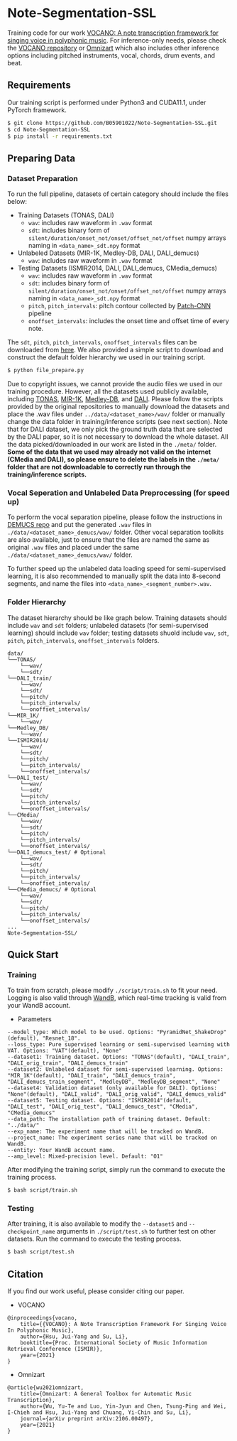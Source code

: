 # Note-Segmentation-SSL

Training code for our work [VOCANO: A note transcription framework for singing voice in polyphonic music][VOCANO: A note transcription framework for singing voice in polyphonic music]. For inference-only needs, please check the [VOCANO repository][VOCANO: A note transcription framework for singing voice in polyphonic music] or [Omnizart][Omnizart] which also includes other inference options including pitched instruments, vocal, chords, drum events, and beat.

## Requirements

Our training script is performed under Python3 and CUDA11.1, under PyTorch framework.

```bash
$ git clone https://github.com/B05901022/Note-Segmentation-SSL.git
$ cd Note-Segmentation-SSL
$ pip install -r requirements.txt
```

## Preparing Data

### Dataset Preparation

To run the full pipeline, datasets of certain category should include the files below:

* Training Datasets (TONAS, DALI)
	* `wav`: includes raw waveform in `.wav` format
	* `sdt`: includes binary form of `silent/duration/onset_not/onset/offset_not/offset` numpy arrays naming in `<data_name>_sdt.npy` format
* Unlabeled Datasets (MIR-1K, Medley-DB, DALI, DALI_demucs)
	* `wav`: includes raw waveform in `.wav` format
* Testing Datasets (ISMIR2014, DALI, DALI_demucs, CMedia_demucs)
	* `wav`: includes raw waveform in `.wav` format
	* `sdt`: includes binary form of `silent/duration/onset_not/onset/offset_not/offset` numpy arrays naming in `<data_name>_sdt.npy` format
	* `pitch`, `pitch_intervals`: pitch contour collected by [Patch-CNN][Patch-CNN] pipeline
	* `onoffset_intervals`: includes the onset time and offset time of every note.

The `sdt`, `pitch`, `pitch_intervals`, `onoffset_intervals` files can be downloaded from [here][Google Drive Link]. We also provided a simple script to download and construct the default folder hierarchy we used in our training script.

```bash
$ python file_prepare.py
```

Due to copyright issues, we cannot provide the audio files we used in our training procedure. However, all the datasets used publicly available, including [TONAS][TONAS], [MIR-1K][MIR-1K], [Medley-DB][Medley-DB], and [DALI][DALI]. Please follow the scripts provided by the original repositories to manually download the datasets and place the .wav files under `../data/<dataset_name>/wav/` folder or manually change the data folder in training/inference scripts (see next section). Note that for DALI dataset, we only pick the ground truth data that are selected by the DALI paper, so it is not necessary to download the whole dataset. All the data picked/downloaded in our work are listed in the `./meta/` folder. **Some of the data that we used may already not valid on the internet (CMedia and DALI), so please ensure to delete the labels in the `./meta/` folder that are not downloadable to correctly run through the training/inference scripts.**

### Vocal Seperation and Unlabeled Data Preprocessing (for speed up)

To perform the vocal separation pipeline, please follow the instructions in [DEMUCS repo][DEMUCS repo] and put the generated `.wav` files in `./data/<dataset_name>_demucs/wav/` folder. Other vocal separation toolkits are also available, just to ensure that the files are named the same as original `.wav` files and placed under the same `./data/<dataset_name>_demucs/wav/` folder.

To further speed up the unlabeled data loading speed for semi-supervised learning, it is also recommended to manually split the data into 8-second segments, and name the files into `<data_name>_<segment_number>.wav`.

### Folder Hierarchy

The dataset hierarchy should be like graph below. Training datasets should include `wav` and `sdt` folders; unlabeled datasets (for semi-supervised learning) should include `wav` folder; testing datasets shuold include `wav`, `sdt`, `pitch`, `pitch_intervals`, `onoffset_intervals` folders.

```
data/
└──TONAS/
	└──wav/
	└──sdt/
└──DALI_train/
	└──wav/
	└──sdt/
	└──pitch/
	└──pitch_intervals/
	└──onoffset_intervals/
└──MIR_1K/
	└──wav/
└──Medley_DB/
	└──wav/
└──ISMIR2014/
	└──wav/
	└──sdt/
	└──pitch/
	└──pitch_intervals/
	└──onoffset_intervals/
└──DALI_test/
	└──wav/
	└──sdt/
	└──pitch/
	└──pitch_intervals/
	└──onoffset_intervals/
└──CMedia/
	└──wav/
	└──sdt/
	└──pitch/
	└──pitch_intervals/
	└──onoffset_intervals/
└──DALI_demucs_test/ # Optional
	└──wav/
	└──sdt/
	└──pitch/
	└──pitch_intervals/
	└──onoffset_intervals/
└──CMedia_demucs/ # Optional
	└──wav/
	└──sdt/
	└──pitch/
	└──pitch_intervals/
	└──onoffset_intervals/
...
Note-Segmentation-SSL/
```

## Quick Start

### Training

To train from scratch, please modify `./script/train.sh` to fit your need. Logging is also valid through [WandB][WandB], which real-time tracking is valid from your WandB account.

* Parameters

```
--model_type: Which model to be used. Options: "PyramidNet_ShakeDrop"(default), "Resnet_18".
--loss_type: Pure supervised learning or semi-supervised learning with VAT. Options: "VAT"(default), "None"
--dataset1: Training dataset. Options: "TONAS"(default), "DALI_train", "DALI_orig_train", "DALI_demucs_train"
--dataset2: Unlabeled dataset for semi-supervised learning. Options: "MIR_1K"(default), "DALI_train", "DALI_demucs_train", "DALI_demucs_train_segment", "MedleyDB", "MedleyDB_segment", "None"
--dataset4: Validation dataset (only available for DALI). Options: "None"(default), "DALI_valid", "DALI_orig_valid", "DALI_demucs_valid"
--dataset5: Testing dataset. Options: "ISMIR2014"(default, "DALI_test", "DALI_orig_test", "DALI_demucs_test", "CMedia", "CMedia_demucs"
--data_path: The installation path of training dataset. Default: "../data/"
--exp_name: The experiment name that will be tracked on WandB.
--project_name: The experiment series name that will be tracked on WandB.
--entity: Your WandB account name.
--amp_level: Mixed-precision level. Default: "O1"
```

After modifying the training script, simply run the command to execute the training process.

```bash
$ bash script/train.sh
```

### Testing

After training, it is also available to modify the `--dataset5` and `--checkpoint_name` arguments in `./script/test.sh` to further test on other datasets. Run the command to execute the testing process.

```bash
$ bash script/test.sh
```

## Citation

If you find our work useful, please consider citing our paper.

* VOCANO
```
@inproceedings{vocano,
	title={{VOCANO}: A Note Transcription Framework For Singing Voice In Polyphonic Music},
	author={Hsu, Jui-Yang and Su, Li},
	booktitle={Proc. International Society of Music Information Retrieval Conference (ISMIR)},
	year={2021}
}
``` 

* Omnizart
```
@article{wu2021omnizart,
	title={Omnizart: A General Toolbox for Automatic Music Transcription},
	author={Wu, Yu-Te and Luo, Yin-Jyun and Chen, Tsung-Ping and Wei, I-Chieh and Hsu, Jui-Yang and Chuang, Yi-Chin and Su, Li},
	journal={arXiv preprint arXiv:2106.00497},
	year={2021}
}
```

[VOCANO: A note transcription framework for singing voice in polyphonic music]: https://github.com/B05901022/VOCANO
[Omnizart]: https://github.com/Music-and-Culture-Technology-Lab/omnizart
[TONAS]: https://zenodo.org/record/1290722#.YQRV344zaUk
[MIR-1K]: https://sites.google.com/site/unvoicedsoundseparation/mir-1k
[Medley-DB]: https://medleydb.weebly.com/
[DALI]: https://github.com/gabolsgabs/DALI
[WandB]: https://wandb.ai/site
[Patch-CNN]: https://github.com/leo-so/VocalMelodyExtPatchCNN
[DEMUCS repo]: https://github.com/facebookresearch/demucs
[Google Drive Link]: https://drive.google.com/file/d/1UPcvK1favpIoiYaL8qNqgbNbI3jn3lm3/view?usp=sharing